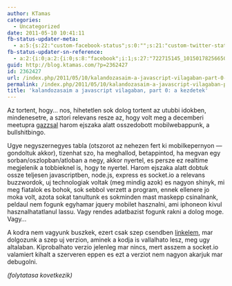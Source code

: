 ```yaml
---
author: KTamas
categories:
  - Uncategorized
date: 2011-05-10 10:41:11
fb-status-updater-meta:
  - a:5:{s:22:"custom-facebook-status";s:0:"";s:21:"custom-twitter-status";s:0:"";s:7:"fb-push";s:1:"1";s:7:"tw-push";s:1:"1";s:4:"push";s:1:"1";}
fb-status-updater-sn-reference:
  - a:2:{i:0;a:2:{i:0;s:8:"facebook";i:1;s:27:"722715145_10150178256650146";}i:1;a:2:{i:0;s:7:"twitter";i:1;s:17:"67885487993524224";}}
guid: http://blog.ktamas.com/?p=2362427
id: 2362427
url: /index.php/2011/05/10/kalandozasaim-a-javascript-vilagaban-part-0-a-kezdetek/
permalink: /index.php/2011/05/10/kalandozasaim-a-javascript-vilagaban-part-0-a-kezdetek/
title: 'kalandozasaim a javascript vilagaban, part 0: a kezdetek'
---
```


Az tortent, hogy&#8230; nos, hihetetlen sok dolog tortent az utubbi idokben, mindenesetre, a sztori relevans resze az, hogy volt meg a decemberi meetupra [gazzsal](http://bergengocia.net/) harom ejszaka alatt osszedobott mobilwebappunk, a bullshitbingo. 

Ugye negyszernegyes tabla (otszorot az nehezen fert ki mobilkepernyon &#8212; gondoltuk akkor), tizenhat szo, ha meghallod, betappintod, ha megvan egy sorban/oszlopban/atloban a negy, akkor nyertel, es persze ez realtime megjelenik a tobbieknel is, hogy te nyertel. Harom ejszaka alatt dobtuk ossze teljesen javascriptben, node.js, express es socket.io a relevans buzzwordok, uj technologiak voltak (meg mindig azok) es nagyon shinyk, mi meg fiatalok es bohok, sok sebbol verzett a program, ennek ellenere jo moka volt, azota sokat tanultunk es sokminden mast maskepp csinalnank, peldaul nem fogunk egyhamar jquery mobilet hasznalni, ami iphoneon kivul hasznalhatatlanul lassu. Vagy rendes adatbazist fogunk rakni a dolog moge. Vagy&#8230;

A kodra nem vagyunk buszkek, ezert csak szep csendben [linkelem](https://github.com/KTamas/bingo-nodejs-unstable-pre-alpha), mar dolgozunk a szep uj verzion, aminek a kodja is vallalhato lesz, meg ugy altalaban. Kiprobalhato verzio jelenleg mar nincs, mert asszem a socket.io valamiert kihalt a szerveren eppen es ezt a verziot nem nagyon akarjuk mar debugolni.

_(folytatasa kovetkezik)_

